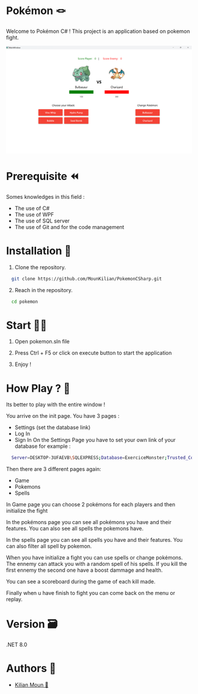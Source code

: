 # Pokémon 🪢

Welcome to Pokémon C# ! This project is an application based on pokemon fight.

<img src="img/README.png" width="800" />

# Prerequisite ⏪

Somes knowledges in this field : 

- The use of C# 
- The use of WPF
- The use of SQL server
- The use of Git and for the code management

# Installation 🔧

1. Clone the repository.
```bash
  git clone https://github.com/MounKilian/PokemonCSharp.git
```
2. Reach in the repository.
```bash
  cd pokemon
```

# Start 🧑‍💻

1. Open pokemon.sln file

2. Press Ctrl + F5 or click on execute button to start the application

3. Enjoy !

# How Play ? 🔨

Its better to play with the entire window !

You arrive on the init page. You have 3 pages : 
- Settings (set the database link)
- Log In
- Sign In
On the Settings Page you have to set your own link of your database for example : 
```bash
  Server=DESKTOP-3UFAEVB\SQLEXPRESS;Database=ExerciceMonster;Trusted_Connection=True;TrustServerCertificate=True;
```

Then there are 3 different pages again:
- Game
- Pokemons
- Spells

In Game page you can choose 2 pokémons for each players and then initialize the fight

In the pokémons page you can see all pokémons you have and their features. You can also see all spells the pokemons have.

In the spells page you can see all spells you have and their features. You can also filter all spell by pokemon.

When you have initialize a fight you can use spells or change pokémons. The ennemy can attack you with a random spell of his spells. If you kill the first ennemy the second one have a boost dammage and health.

You can see a scoreboard during the game of each kill made.

Finally when u have finish to fight you can come back on the menu or replay.

# Version 🗃️

.NET 8.0

# Authors 💸

 - [Kilian Moun 🍻](https://github.com/MounKilian)
